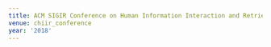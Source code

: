 ```yaml
---
title: ACM SIGIR Conference on Human Information Interaction and Retrieval (2018)
venue: chiir_conference
year: '2018'
---
```

